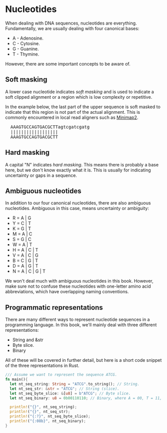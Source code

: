 # Nucleotides
When dealing with DNA sequences, nucleotides are everything. Fundamentally, we are usually dealing with four canonical bases:
- A - Adenosine.
- C - Cytosine.
- G - Guanine.
- T - Thymine.

However, there are some important concepts to be aware of.


## Soft masking
A lower case nucleotide indicates *soft masking* and is used to indicate a soft clipped alignment or a region which is low complexity or repetitive.

In the example below, the last part of the upper sequence is soft masked to indicate that this region is not part of the actual alignment. This is commonly encountered in local read aligners such as [Minimap2](https://github.com/lh3/minimap2).
<pre>
  AAAGTGCCAGTGACGCTTagtcgatcgatg
  ||||||||||||||||||
  AAAGTGCCAGTGACGCTT
</pre>

## Hard masking
A capital "N" indicates *hard masking*. This means there is probably a base here, but we don't know exactly what it is. This is usually for indicating uncertainty or gaps in a sequence.

## Ambiguous nucleotides
In addition to our four canonical nucleotides, there are also ambiguous nucleotides. Ambiguous in this case, means uncertainty or ambiguity:
- R = A | G
- Y = C | T
- K = G | T
- M = A | C
- S = G | C
- W = A | T
- H = A | C | T
- V = A | C | G
- B = C | G | T
- D = A | G | T
- N = A | C | G | T

We won't deal much with ambiguous nucleotides in this book. However, make sure not to confuse these nucleotides with one-letter amino acid abbreviations, which have overlapping naming conventions.

## Programmatic representations
There are many different ways to represent nucleotide sequences in a programming language. In this book, we'll mainly deal with three different representations:
- String and &str
- Byte slice.
- Binary

All of these will be covered in further detail, but here is a short code snippet of the three representations in Rust.

```rust
/// Assume we want to represent the sequence ATCG.
fn main(){
  let nt_seq_string: String = "ATCG".to_string(); // String.
  let nt_seq_str: &str = "ATCG"; // String (slice).
  let nt_seq_byte_slice: &[u8] = b"ATCG"; // Byte slice.
  let nt_seq_binary: u8 = 0b00110110; // Binary, where A = 00, T = 11, C = 01 and G = 10.

  println!("{}", nt_seq_string);
  println!("{}", nt_seq_str);
  println!("{:?}", nt_seq_byte_slice);
  println!("{:08b}", nt_seq_binary);
}
```

